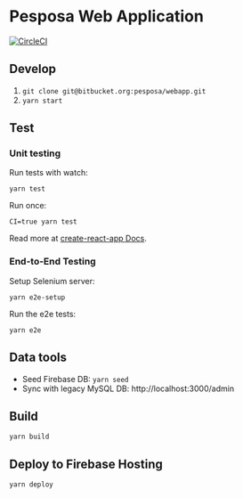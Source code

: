 # Pesposa Web Application

[![CircleCI](https://circleci.com/bb/pesposa/webapp.svg?style=svg&circle-token=672fc70422242f2252d394f0f1a33ef08a27e830)](https://circleci.com/bb/pesposa/webapp)

## Develop

1. `git clone git@bitbucket.org:pesposa/webapp.git`
2. `yarn start`

## Test

### Unit testing

Run tests with watch:

```shell
yarn test
```

Run once:

```shell
CI=true yarn test
```

Read more at [create-react-app Docs](https://github.com/facebookincubator/create-react-app/blob/master/packages/react-scripts/template/README.md#running-tests).

### End-to-End Testing

Setup Selenium server:

```shell
yarn e2e-setup
```

Run the e2e tests:

```shell
yarn e2e
```

## Data tools

- Seed Firebase DB: `yarn seed`
- Sync with legacy MySQL DB: http://localhost:3000/admin


## Build

`yarn build`

## Deploy to Firebase Hosting

`yarn deploy`
